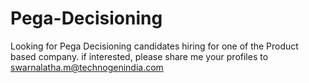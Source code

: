# Pega-Decisioning
Looking for Pega Decisioning candidates hiring for one of the Product based company. if interested, please share me your profiles to swarnalatha.m@technogenindia.com
